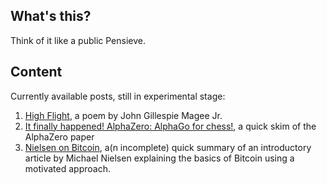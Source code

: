 ## What's this?

Think of it like a public Pensieve.

## Content

Currently available posts, still in experimental stage:

1. [High Flight](https://github.com/monastri/monastri.github.io/blob/master/high-flight.md), a poem by John Gillespie Magee Jr.
2. [It finally happened! AlphaZero: AlphaGo for chess!](https://github.com/monastri/monastri.github.io/blob/master/alphazero-alphago-for-chess.md), a quick skim of the AlphaZero paper 
3. [Nielsen on Bitcoin](https://github.com/monastri/monastri.github.io/blob/master/nielsen-on-bitcoin.md), a(n incomplete) 
quick summary of an introductory article by Michael Nielsen explaining the basics of Bitcoin using a motivated approach.
